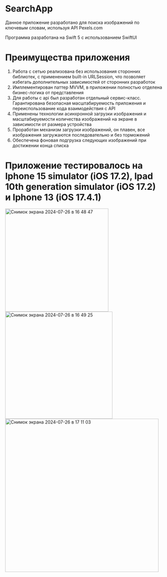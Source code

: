 # SearchApp
Данное приложение разработано для поиска изображений по ключевым словам, используя API Pexels.com

Программа разработана на Swift 5 c использованием SwiftUI

# Преимущества приложения
1. Работа с сетью реализована без использования сторонних библиотек, с применением built-in URLSession, что позволяет избегать дополнительных зависимостей от сторонних разработок
2. Имплементирован паттер MVVM, в приложении полностью отделена бизнес-логика от представления
3. Для работы с api был разработан отдельный сервис-класс. Гарантирована безопасная масштабируемость приложения и переиспользование кода взаимодействия с API
4. Применены технологии асинхронной загрузки изображения и масштабируемости количества изображений на экране в зависимости от размера устройства
5. Проработан механизм загрузки изображений, он плавен, все изображения загружаются последовательно и без торможений
6. Обеспечена фоновая подгрузка следующих изображений при достижении конца списка

# Приложение тестировалось на Iphone 15 simulator (iOS 17.2), Ipad 10th generation simulator (iOS 17.2) и Iphone 13 (iOS 17.4.1)

<img width="331" alt="Снимок экрана 2024-07-26 в 16 48 47" src="https://github.com/user-attachments/assets/70ce196e-d44a-4520-8609-92e36b132265">
<img width="344" alt="Снимок экрана 2024-07-26 в 16 49 25" src="https://github.com/user-attachments/assets/13acd8b7-6990-4fee-b6a0-c363ec63bc15">
<img width="492" alt="Снимок экрана 2024-07-26 в 17 11 03" src="https://github.com/user-attachments/assets/af5325dc-101f-4d44-91cb-078ceaa3f3be">
